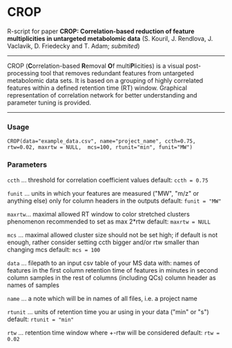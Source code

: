 # CROP
R-script for paper **CROP: Correlation-based reduction of feature multiplicities in untargeted metabolomic data** (S. Kouril, J. Rendlova, J. Vaclavik, D. Friedecky and T. Adam; *submited*)
***

CROP (**C**orrelation-based **R**emoval **O**f multi**P**licities) is a visual post-processing tool that removes redundant features from untargeted metabolomic data sets. It is based on a grouping of highly correlated features within a defined retention time (RT) window. Graphical representation of correlation network for better understanding and parameter tuning is provided.
***

### Usage
```CROP(data="example_data.csv", name="project_name", ccth=0.75, rtw=0.02, maxrtw = NULL,  mcs=100, rtunit="min", funit="MW")```

### Parameters
`ccth` ... threshold for correlation coefficient values 
           default: `ccth = 0.75`

`funit` ... units in which your features are measured ("MW", "m/z" or anything else)
            only for column headers in the outputs
            default: `funit = "MW"`

`maxrtw`... maximal allowed RT window to color stretched clusters phenomenon
                     recommended to set as max 2\*rtw
                     default: `maxrtw = NULL`

`mcs` ... maximal allowed cluster size
          should not be set high; if default is not enough, rather consider setting ccth bigger and/or rtw smaller than changing mcs
          default: `mcs = 100`

`data` ... filepath to an input csv table of your MS data with:
           names of features in the first column
           retention time of features in minutes in second column
           samples in the rest of columns (including QCs)
           column header as names of samples

`name` ... a note which will be in names of all files, i.e. a project name

`rtunit` ... units of retention time you ar using in your data ("min" or "s")
             default: `rtunit = "min"`

`rtw` ... retention time window where +-rtw will be considered
          default: `rtw = 0.02`
